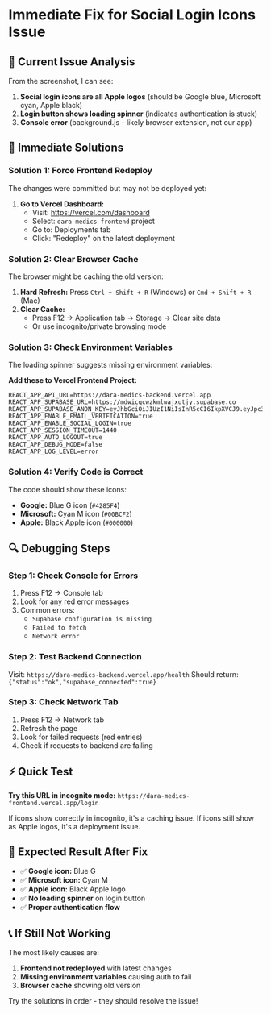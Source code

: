 # Immediate Fix for Social Login Icons Issue

## 🚨 **Current Issue Analysis**

From the screenshot, I can see:
1. **Social login icons are all Apple logos** (should be Google blue, Microsoft cyan, Apple black)
2. **Login button shows loading spinner** (indicates authentication is stuck)
3. **Console error** (background.js - likely browser extension, not our app)

## 🔧 **Immediate Solutions**

### **Solution 1: Force Frontend Redeploy**
The changes were committed but may not be deployed yet:

1. **Go to Vercel Dashboard:**
   - Visit: https://vercel.com/dashboard
   - Select: `dara-medics-frontend` project
   - Go to: Deployments tab
   - Click: "Redeploy" on the latest deployment

### **Solution 2: Clear Browser Cache**
The browser might be caching the old version:

1. **Hard Refresh:** Press `Ctrl + Shift + R` (Windows) or `Cmd + Shift + R` (Mac)
2. **Clear Cache:** 
   - Press F12 → Application tab → Storage → Clear site data
   - Or use incognito/private browsing mode

### **Solution 3: Check Environment Variables**
The loading spinner suggests missing environment variables:

**Add these to Vercel Frontend Project:**
```
REACT_APP_API_URL=https://dara-medics-backend.vercel.app
REACT_APP_SUPABASE_URL=https://mdwicqcwzkmlwajxutjy.supabase.co
REACT_APP_SUPABASE_ANON_KEY=eyJhbGciOiJIUzI1NiIsInR5cCI6IkpXVCJ9.eyJpc3MiOiJzdXBhYmFzZSIsInJlZiI6Im1kd2ljcWN3emttbHdhanh1dGp5Iiwicm9sZSI6ImFub24iLCJpYXQiOjE3NTY5ODk1MTUsImV4cCI6MjA3MjU2NTUxNX0.rXTR5PaijHWzt78MXiWBrjyL0n4fhap4PS1hKIvZNTY
REACT_APP_ENABLE_EMAIL_VERIFICATION=true
REACT_APP_ENABLE_SOCIAL_LOGIN=true
REACT_APP_SESSION_TIMEOUT=1440
REACT_APP_AUTO_LOGOUT=true
REACT_APP_DEBUG_MODE=false
REACT_APP_LOG_LEVEL=error
```

### **Solution 4: Verify Code is Correct**
The code should show these icons:
- **Google:** Blue G icon (`#4285F4`)
- **Microsoft:** Cyan M icon (`#00BCF2`) 
- **Apple:** Black Apple icon (`#000000`)

## 🔍 **Debugging Steps**

### **Step 1: Check Console for Errors**
1. Press F12 → Console tab
2. Look for any red error messages
3. Common errors:
   - `Supabase configuration is missing`
   - `Failed to fetch`
   - `Network error`

### **Step 2: Test Backend Connection**
Visit: `https://dara-medics-backend.vercel.app/health`
Should return: `{"status":"ok","supabase_connected":true}`

### **Step 3: Check Network Tab**
1. Press F12 → Network tab
2. Refresh the page
3. Look for failed requests (red entries)
4. Check if requests to backend are failing

## ⚡ **Quick Test**

**Try this URL in incognito mode:**
`https://dara-medics-frontend.vercel.app/login`

If icons show correctly in incognito, it's a caching issue.
If icons still show as Apple logos, it's a deployment issue.

## 🎯 **Expected Result After Fix**

- ✅ **Google icon:** Blue G
- ✅ **Microsoft icon:** Cyan M  
- ✅ **Apple icon:** Black Apple logo
- ✅ **No loading spinner** on login button
- ✅ **Proper authentication flow**

## 📞 **If Still Not Working**

The most likely causes are:
1. **Frontend not redeployed** with latest changes
2. **Missing environment variables** causing auth to fail
3. **Browser cache** showing old version

Try the solutions in order - they should resolve the issue!
